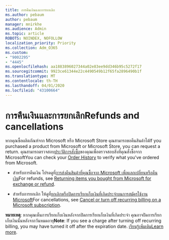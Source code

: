 ```yaml
---
title: การคืนเงินและการยกเลิก
ms.author: pebaum
author: pebaum
manager: mnirkhe
ms.audience: Admin
ms.topic: article
ROBOTS: NOINDEX, NOFOLLOW
localization_priority: Priority
ms.collection: Adm_O365
ms.custom:
- "9002295"
- "4445"
ms.openlocfilehash: aa1883896027344a02e83ee9dd346b95c5272f17
ms.sourcegitcommit: 9923ce61344e22c4490549b12f65fa2896490b1f
ms.translationtype: MT
ms.contentlocale: th-TH
ms.lasthandoff: 04/01/2020
ms.locfileid: "43100664"
---
```

# <a name="refunds-and-cancellations"></a><span data-ttu-id="c70f8-102">การคืนเงินและการยกเลิก</span><span class="sxs-lookup"><span data-stu-id="c70f8-102">Refunds and cancellations</span></span>

<span data-ttu-id="c70f8-103">หากคุณซื้อผลิตภัณฑ์จาก Microsoft หรือ Microsoft Store คุณสามารถขอคืนสินค้าได้</span><span class="sxs-lookup"><span data-stu-id="c70f8-103">If you purchased a product from Microsoft or Microsoft Store, you can request a return.</span></span> <span data-ttu-id="c70f8-104">คุณสามารถตรวจสอบ[ประวัติการสั่งซื้อ](https://account.microsoft.com/billing/orders/)ของคุณเพื่อตรวจสอบสิ่งที่คุณสั่งซื้อจาก Microsoft</span><span class="sxs-lookup"><span data-stu-id="c70f8-104">You can check your [Order History](https://account.microsoft.com/billing/orders/) to verify what you've ordered from Microsoft.</span></span> 

- <span data-ttu-id="c70f8-105">สําหรับการคืนเงิน โปรดดูที่[การส่งคืนสินค้าที่คุณซื้อจาก Microsoft เพื่อแลกเปลี่ยนหรือคืนเงิน](https://support.microsoft.com/help/10558)</span><span class="sxs-lookup"><span data-stu-id="c70f8-105">For refunds, see [Returning items you bought from Microsoft for exchange or refund](https://support.microsoft.com/help/10558).</span></span>

- <span data-ttu-id="c70f8-106">สําหรับการยกเลิก ให้ดูที่[ยกเลิกหรือปิดการเรียกเก็บเงินที่เกิดประจําบนการสมัครใช้งาน Microsoft](https://support.microsoft.com/help/4027815)</span><span class="sxs-lookup"><span data-stu-id="c70f8-106">For cancellations, see [Cancel or turn off recurring billing on a Microsoft subscription](https://support.microsoft.com/help/4027815).</span></span>

<span data-ttu-id="c70f8-107">**หมายเหตุ**: หากคุณเห็นการเรียกเก็บเงินหลังจากปิดการเรียกเก็บเงินที่เกิดประจํา คุณอาจปิดการเรียกเก็บเงินนั้นหลังจากวันหมดอายุ</span><span class="sxs-lookup"><span data-stu-id="c70f8-107">**Note**: If you see a charge after turning off recurring billing, you may have turned it off after the expiration date.</span></span> <span data-ttu-id="c70f8-108">[เรียนรู้เพิ่มเติม](https://support.microsoft.com/help/10640)</span><span class="sxs-lookup"><span data-stu-id="c70f8-108">[Learn more](https://support.microsoft.com/help/10640).</span></span> 